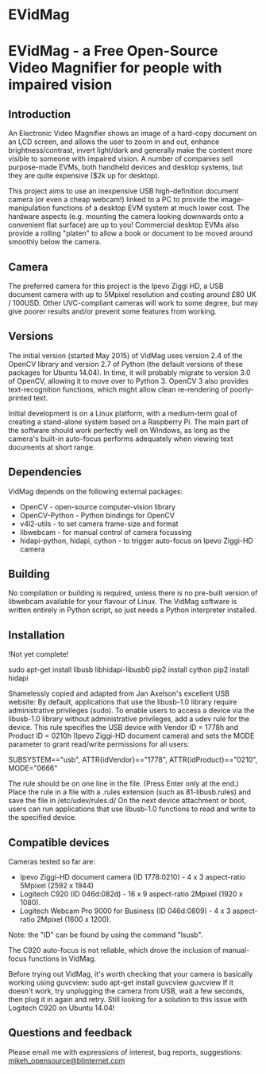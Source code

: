 # EVidMag

EVidMag - a Free Open-Source Video Magnifier for people with impaired vision
===========================================================================

Introduction
------------

An Electronic Video Magnifier shows an image of a hard-copy document on an 
LCD screen, and allows the user to zoom in and out, enhance brightness/contrast,
invert light/dark and generally make the content more visible to someone with
impaired vision.  A number of companies sell purpose-made EVMs, both handheld
devices and desktop systems, but they are quite expensive ($2k up for desktop).

This project aims to use an inexpensive USB high-definition document camera 
(or even a cheap webcam!) linked to a PC to provide the image-manipulation 
functions of a desktop EVM system at much lower cost.  The hardware aspects 
(e.g. mounting the camera looking downwards onto a convenient flat surface) 
are up to you! Commercial desktop EVMs also provide a rolling "platen" to 
allow a book or document to be moved around smoothly below the camera.


Camera
------

The preferred camera for this project is the Ipevo Ziggi HD, a USB document
camera with up to 5Mpixel resolution and costing around £80 UK / 100USD.
Other UVC-compliant cameras will work to some degree, but may give poorer
results and/or prevent some features from working.


Versions
--------

The initial version (started May 2015) of VidMag uses version 2.4 of the OpenCV
library and version 2.7 of Python (the default versions of these packages for
Ubuntu 14.04).  In time, it will probably migrate to version 3.0 of OpenCV, 
allowing it to move over to Python 3.  OpenCV 3 also provides text-recognition 
functions, which might allow clean re-rendering of poorly-printed text.

Initial development is on a Linux platform, with a medium-term goal of creating
a stand-alone system based on a Raspberry Pi.  The main part of the software 
should work perfectly well on Windows, as long as the camera's built-in 
auto-focus performs adequately when viewing text documents at short range.


Dependencies
------------

VidMag depends on the following external packages:

- OpenCV - open-source computer-vision library
- OpenCV-Python - Python bindings for OpenCV
- v4l2-utils - to set camera frame-size and format
- libwebcam - for manual control of camera focussing
- hidapi-python, hidapi, cython - to trigger auto-focus on Ipevo Ziggi-HD camera


Building
--------

No compilation or building is required, unless there is no pre-built version
of libwebcam available for your flavour of Linux.  The VidMag software is 
written entirely in Python script, so just needs a Python interpreter installed.


Installation
------------

!Not yet complete!
<TBA>

sudo apt-get install libusb libhidapi-libusb0
pip2 install cython
pip2 install hidapi


Shamelessly copied and adapted from Jan Axelson's excellent USB website:
<QUOTE>
By default, applications that use the libusb-1.0 library require administrative
privileges (sudo). To enable users to access a device via the libusb-1.0 
library without administrative privileges, add a udev rule for the device. 
This rule specifies the USB device with Vendor ID = 1778h and Product ID = 0210h
(Ipevo Ziggi-HD document camera) and sets the MODE parameter to grant read/write
permissions for all users:

SUBSYSTEM=="usb", ATTR{idVendor}=="1778", ATTR{idProduct}=="0210", MODE="0666"

The rule should be on one line in the file. (Press Enter only at the end.) 
Place the rule in a file with a .rules extension (such as 81-libusb.rules) 
and save the file in /etc/udev/rules.d/  On the next device attachment or boot, 
users can run applications that use libusb-1.0 functions to read and write to 
the specified device.
</QUOTE>


Compatible devices
------------------

Cameras tested so far are:

- Ipevo Ziggi-HD document camera (ID 1778:0210) - 4 x 3 aspect-ratio 5Mpixel (2592 x 1944)
- Logitech C920 (ID 046d:082d) - 16 x 9 aspect-ratio 2Mpixel (1920 x 1080).
- Logitech Webcam Pro 9000 for Business (ID 046d:0809) - 4 x 3 aspect-ratio 2Mpixel (1600 x 1200).

Note: the "ID" can be found by using the command "lsusb".

The C920 auto-focus is not reliable, which drove the inclusion of manual-
focus functions in VidMag.

Before trying out VidMag, it's worth checking that your camera is basically 
working using guvcview:
  sudo apt-get install guvcview
  guvcview
If it doesn't work, try unplugging the camera from USB, wait a few seconds, then
plug it in again and retry.  Still looking for a solution to this issue with
Logitech C920 on Ubuntu 14.04!


Questions and feedback
----------------------

Please email me with expressions of interest, bug reports, suggestions:
  mikeh_opensource@btinternet.com


